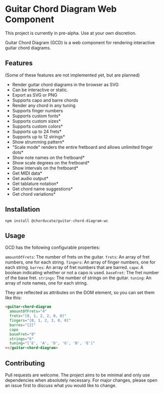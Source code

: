 # Guitar Chord Diagram Web Component

This project is currently in pre-alpha. Use at your own discretion.

Guitar Chord Diagram (GCD) is a web component for rendering interactive guitar chord diagrams.

## Features

(Some of these features are not implemented yet, but are planned)

- Render guitar chord diagrams in the browser as SVG
- Can be interactive or static.
- Export as SVG or PNG
- Supports capo and barre chords
- Render any chord in any tuning
- Supports finger numbers
- Supports custom fonts\*
- Supports custom sizes\*
- Supports custom colors\*
- Supports up to 24 frets\*
- Supports up to 12 strings\*
- Show strumming pattern\*
- "Scale mode" renders the entire fretboard and allows unlimited finger dots\*
- Show note names on the fretboard\*
- Show scale degrees on the fretboard\*
- Show intervals on the fretboard\*
- Get MIDI data\*
- Get audio output\*
- Get tablature notation\*
- Get chord name suggestions\*
- Get chord variations\*

## Installation

`npm install @chorducate/guitar-chord-diagram-wc`

## Usage

GCD has the following configurable properties:

`amountOfFrets`: The number of frets on the guitar.
`frets`: An array of fret numbers, one for each string.
`fingers`: An array of finger numbers, one for each string.
`barres`: An array of fret numbers that are barred.
`capo`: A boolean indicating whether or not a capo is used.
`baseFret`: The fret number of the base fret.
`strings`: The number of strings on the guitar.
`tuning`: An array of note names, one for each string.

They are reflected as attributes on the DOM element, so you can set them like this:

```html
<guitar-chord-diagram
  amountOfFrets="4"
  frets="[0, 1, 2, 2, 0, 0]"
  fingers="[0, 1, 2, 3, 0, 0]"
  barres="[2]"
  capo
  baseFret="0"
  strings="6"
  tuning="['E', 'A', 'D', 'G', 'B', 'E']"
></guitar-chord-diagram>
```

## Contributing

Pull requests are welcome. The project aims to be minimal and only use dependencies when absolutely necessary. For major changes, please open an issue
first to discuss what you would like to change.
